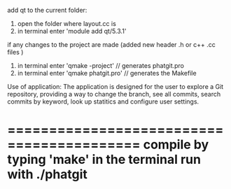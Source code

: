 add qt to the current folder:
1. open the folder where layout.cc is
2. in terminal enter 'module add qt/5.3.1'

if any changes to the project are made
(added new header .h or c++ .cc files )
1. in terminal enter 'qmake -project'  // generates phatgit.pro
2. in terminal enter 'qmake phatgit.pro'  // generates the Makefile

Use of application:
The application  is designed for the user to
explore a Git repository, providing a way to
change the branch, see all commits, search
commits by keyword, look up statitics and 
configure user settings.

==========================================
compile by typing 'make' in the terminal
run with ./phatgit
==========================================
